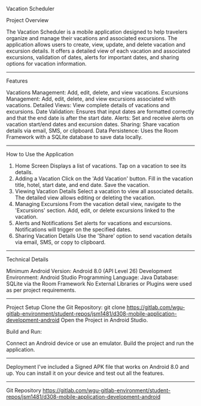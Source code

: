 Vacation Scheduler

Project Overview

The Vacation Scheduler is a mobile application designed to help travelers organize and manage their 
vacations and associated excursions. The application allows users to create, view, update, and delete 
vacation and excursion details. It offers a detailed view of each vacation and associated excursions, 
validation of dates, alerts for important dates, and sharing options for vacation information.

----------------------------------------------------------------------------------------------------

Features

Vacations Management: Add, edit, delete, and view vacations.
Excursions Management: Add, edit, delete, and view excursions associated with vacations.
Detailed Views: View complete details of vacations and excursions.
Date Validation: Ensures that input dates are formatted correctly and that the end date is after the start date.
Alerts: Set and receive alerts on vacation start/end dates and excursion dates.
Sharing: Share vacation details via email, SMS, or clipboard.
Data Persistence: Uses the Room Framework with a SQLite database to save data locally.

----------------------------------------------------------------------------------------------------

How to Use the Application
1. Home Screen
   Displays a list of vacations.
   Tap on a vacation to see its details.
2. Adding a Vacation
   Click on the 'Add Vacation' button.
   Fill in the vacation title, hotel, start date, and end date.
   Save the vacation.
3. Viewing Vacation Details
   Select a vacation to view all associated details.
   The detailed view allows editing or deleting the vacation.
4. Managing Excursions
   From the vacation detail view, navigate to the 'Excursions' section.
   Add, edit, or delete excursions linked to the vacation.
5. Alerts and Notifications
   Set alerts for vacations and excursions.
   Notifications will trigger on the specified dates.
6. Sharing Vacation Details
   Use the 'Share' option to send vacation details via email, SMS, or copy to clipboard.

----------------------------------------------------------------------------------------------------

Technical Details

Minimum Android Version: Android 8.0 (API Level 26)
Development Environment: Android Studio
Programming Language: Java
Database: SQLite via the Room Framework
No External Libraries or Plugins were used as per project requirements.

----------------------------------------------------------------------------------------------------

Project Setup
Clone the Git Repository:
git clone https://gitlab.com/wgu-gitlab-environment/student-repos/jsm1481/d308-mobile-application-development-android
Open the Project in Android Studio.

Build and Run:

Connect an Android device or use an emulator.
Build the project and run the application.

----------------------------------------------------------------------------------------------------

Deployment
I've included a Signed APK file that works on Android 8.0 and up. You can install it on your device and test out all the features.

----------------------------------------------------------------------------------------------------

Git Repository
https://gitlab.com/wgu-gitlab-environment/student-repos/jsm1481/d308-mobile-application-development-android